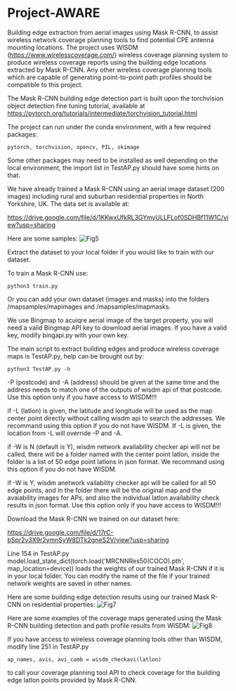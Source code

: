 # Project-AWARE
Building edge extraction from aerial images using Mask R-CNN, to assist wireless network coverage planning tools to find potential CPE antenna mounting locations. The project uses WISDM (https://www.wirelesscoverage.com/) wireless coverage planning system to produce wireless coverage reports using the building edge locations extracted by Mask R-CNN. Any other wireless coverage planning tools which are capable of generating point-to-point path profiles should be compatible to this project. 

The Mask R-CNN building edge detection part is built upon the torchvision object detection fine tuning tutorial, available at 
https://pytorch.org/tutorials/intermediate/torchvision_tutorial.html

The project can run under the conda environment, with a few required packages:

    pytorch, torchvision, opencv, PIL, skimage
    
Some other packages may need to be installed as well depending on the local environment, the import list in TestAP.py should have some hints on that.

We have already trained a Mask R-CNN using an aerial image dataset (200 images) including rural and suburban residential properties in North Yorkshire, UK. The data set is available at: 

https://drive.google.com/file/d/1KKwxUfkRL3GYmyULLFLof0SDHBf11W1C/view?usp=sharing

Here are some samples:
![Fig5](https://user-images.githubusercontent.com/8125847/121216593-f4957b80-c878-11eb-853b-1a3a33cd6545.png)


Extract the dataset to your local folder if you would like to train with our dataset.

To train a Mask R-CNN use:

    python3 train.py
    
Or you can add your own dataset (images and masks) into the folders /mapsamples/mapimages and /mapsamples/mapmasks.

We use Bingmap to acuiqre aerial image of the target property, you will need a valid Bingmap API key to download aerial images. If you have a valid key, modify bingapi.py with your own key.


The main script to extract building edges and produce wireless coverage maps is TestAP.py, help can be brought out by:

    python3 TestAP.py -h
    
-P (postcode) and -A (address) should be given at the same time and the address needs to match one of the outputs of wisdm api of that postcode. Use this option only if you have access to WISDM!!!

if -L (latlon) is given, the latitude and longitude will be used as the map center point directly without calling wisdm api to search the addresses. We recommand using this option if you do not have WISDM. If -L is given, the location from -L will override -P and -A.

if -W is N (default is Y), wisdm network availability checker api will not be called, there will be a folder named with the center point latlon, inside the folder is a list of 50 edge point latlons in json format. We recommand using this option if you do not have WISDM. 

if -W is Y, wisdm anetwork vailability checker api will be called for all 50 edge points, and in the folder there will be the original map and the avaiability images for APs, and also the individual latlon availability check results in json format. Use this option only if you have access to WISDM!!!

Download the Mask R-CNN we trained on our dataset here:

https://drive.google.com/file/d/17rC-bSpr2v3X9r2ymnSyW8DTk2gneS2V/view?usp=sharing

Line 154 in TestAP.py 
    model.load_state_dict(torch.load('MRCNNRes50(COCO).pth', map_location=device))
loads the weights of our trained Mask R-CNN if it is in your local folder. You can modify the name of the file if your trained network weights are saved in other names.

Here are some building edge detection results using our trained Mask R-CNN on residential properties:
![Fig7](https://user-images.githubusercontent.com/8125847/121217169-7be2ef00-c879-11eb-92e0-18356b8a4ab9.png)

Here are some examples of the coverage maps generated using the Mask R-CNN building detection and path profile results from WISDM:
![Fig8](https://user-images.githubusercontent.com/8125847/121217618-f01d9280-c879-11eb-8421-70dbd84dbf42.png)

If you have access to wireless coverage planning tools other than WISDM, modify line 251 in TestAP.py

    ap_names, avis, avi_comb = wisdm_checkavi(latlon)
    
to call your coverage planning tool API to check coverage for the building edge latlon points provided by Mask R-CNN.

